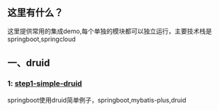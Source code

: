 ## 这里有什么？

这里提供常用的集成demo,每个单独的模块都可以独立运行，主要技术栈是springboot,springcloud

## 一、druid

### 1: [step1-simple-druid](druid/step1-simple-druid)

springboot使用druid简单例子，springboot,mybatis-plus,druid